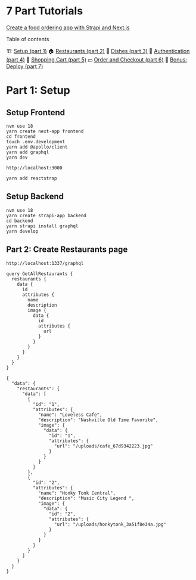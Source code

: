 # 7 Part Tutorials

[Create a food ordering app with Strapi and Next.js](https://strapi.io/blog/nextjs-react-hooks-strapi-food-app-1)

Table of contents

🏗️ [Setup (part 1)](https://strapi.io/blog/nextjs-react-hooks-strapi-food-app-1)
🏠 [Restaurants (part 2)](https://strapi.io/blog/nextjs-react-hooks-strapi-restaurants-2)
🍔 [Dishes (part 3)](https://strapi.io/blog/nextjs-react-hooks-strapi-dishes-3)
🔐 [Authentication (part 4)](https://strapi.io/blog/nextjs-react-hooks-strapi-auth-4)
🛒 [Shopping Cart (part 5)](https://strapi.io/blog/nextjs-react-hooks-strapi-shopping-cart-5)
💵 [Order and Checkout (part 6)](https://strapi.io/blog/nextjs-react-hooks-strapi-checkout-6)
🚀 [Bonus: Deploy (part 7)](https://strapi.io/blog/nextjs-react-hooks-strapi-deploy)

# Part 1: Setup

## Setup Frontend

```
nvm use 18
yarn create next-app frontend
cd frontend
touch .env.development
yarn add @apollo/client
yarn add graphql
yarn dev

http://localhost:3000
```

```
yarn add reactstrap
```

## Setup Backend

```
nvm use 18
yarn create strapi-app backend
cd backend
yarn strapi install graphql
yarn develop
```

## Part 2: Create Restaurants page

```
http://localhost:1337/graphql
```

```
query GetAllRestaurants {
  restaurants {
    data {
      id
      attributes {
        name
        description
        image {
          data {
            id
            attributes {
              url
            }
          }
        }
      }
    }
  }
}
```

```
{
  "data": {
    "restaurants": {
      "data": [
        {
          "id": "1",
          "attributes": {
            "name": "Loveless Cafe",
            "description": "Nashville Old Time Favorite",
            "image": {
              "data": {
                "id": "1",
                "attributes": {
                  "url": "/uploads/cafe_67d9342223.jpg"
                }
              }
            }
          }
        },
        {
          "id": "2",
          "attributes": {
            "name": "Honky Tonk Central",
            "description": "Music City Legend ",
            "image": {
              "data": {
                "id": "2",
                "attributes": {
                  "url": "/uploads/honkytonk_3a51f8e34a.jpg"
                }
              }
            }
          }
        }
      ]
    }
  }
}
```
